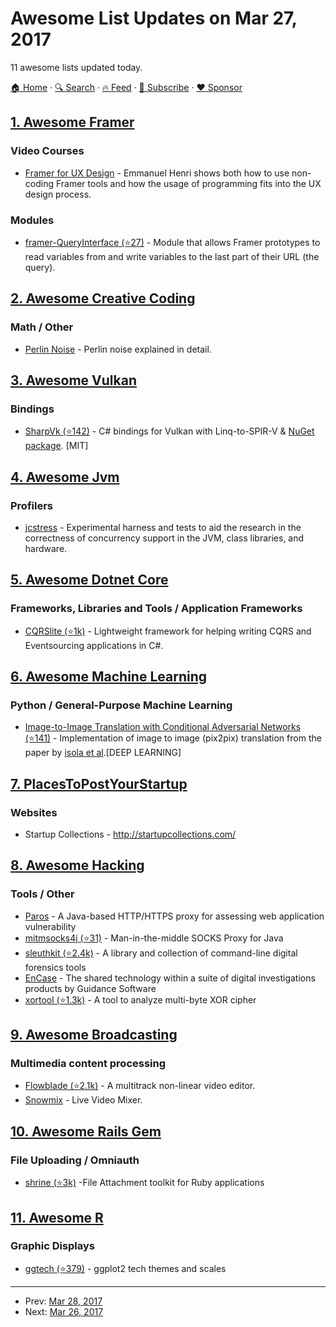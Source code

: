 # Awesome List Updates on Mar 27, 2017

11 awesome lists updated today.

[🏠 Home](/README.md) · [🔍 Search](https://www.trackawesomelist.com/search/) · [🔥 Feed](https://www.trackawesomelist.com/rss.xml) · [📮 Subscribe](https://trackawesomelist.us17.list-manage.com/subscribe?u=d2f0117aa829c83a63ec63c2f&id=36a103854c) · [❤️  Sponsor](https://github.com/sponsors/theowenyoung)



## [1. Awesome Framer](/content/podo/awesome-framer/README.md)

### Video Courses

*   [Framer for UX Design](https://www.lynda.com/FramerJS-tutorials/UX-Design-Tools-Framer/562923-2.html) - Emmanuel Henri shows both how to use non-coding Framer tools and how the usage of programming fits into the UX design process.

### Modules

*   [framer-QueryInterface (⭐27)](https://github.com/marckrenn/framer-QueryInterface) - Module that allows Framer prototypes to read variables from and write variables to the last part of their URL (the query).

## [2. Awesome Creative Coding](/content/terkelg/awesome-creative-coding/README.md)

### Math / Other

*   [Perlin Noise](https://eev.ee/blog/2016/05/29/perlin-noise/) - Perlin noise explained in detail.

## [3. Awesome Vulkan](/content/vinjn/awesome-vulkan/README.md)

### Bindings

*   [SharpVk (⭐142)](https://github.com/FacticiusVir/SharpVk) - C# bindings for Vulkan with Linq-to-SPIR-V & [NuGet package](https://www.nuget.org/packages/SharpVk). \[MIT]

## [4. Awesome Jvm](/content/deephacks/awesome-jvm/README.md)

### Profilers

*   [jcstress](http://openjdk.java.net/projects/code-tools/jcstress/) - Experimental harness and tests to aid the research in the correctness of concurrency support in the JVM, class libraries, and hardware.

## [5. Awesome Dotnet Core](/content/thangchung/awesome-dotnet-core/README.md)

### Frameworks, Libraries and Tools / Application Frameworks

*   [CQRSlite (⭐1k)](https://github.com/gautema/CQRSlite) - Lightweight framework for helping writing CQRS and Eventsourcing applications in C#.

## [6. Awesome Machine Learning](/content/josephmisiti/awesome-machine-learning/README.md)

### Python / General-Purpose Machine Learning

*   [Image-to-Image Translation with Conditional Adversarial Networks (⭐141)](https://github.com/williamFalcon/pix2pix-keras) - Implementation of image to image (pix2pix) translation from the paper by [isola et al](https://arxiv.org/pdf/1611.07004.pdf).\[DEEP LEARNING]

## [7. PlacesToPostYourStartup](/content/mmccaff/PlacesToPostYourStartup/README.md)

### Websites

*   Startup Collections - <http://startupcollections.com/>

## [8. Awesome Hacking](/content/carpedm20/awesome-hacking/README.md)

### Tools / Other

*   [Paros](http://sourceforge.net/projects/paros/) - A Java-based HTTP/HTTPS proxy for assessing web application vulnerability
*   [mitmsocks4j (⭐31)](https://github.com/Akdeniz/mitmsocks4j) - Man-in-the-middle SOCKS Proxy for Java
*   [sleuthkit (⭐2.4k)](https://github.com/sleuthkit/sleuthkit) - A library and collection of command-line digital forensics tools
*   [EnCase](https://www.guidancesoftware.com/products/Pages/encase-forensic/overview.aspx) - The shared technology within a suite of digital investigations products by Guidance Software
*   [xortool (⭐1.3k)](https://github.com/hellman/xortool) - A tool to analyze multi-byte XOR cipher

## [9. Awesome Broadcasting](/content/ebu/awesome-broadcasting/README.md)

### Multimedia content processing

*   [Flowblade (⭐2.1k)](https://github.com/jliljebl/flowblade) - A multitrack non-linear video editor.
*   [Snowmix](https://sourceforge.net/projects/snowmix/) - Live Video Mixer.

## [10. Awesome Rails Gem](/content/hothero/awesome-rails-gem/README.md)

### File Uploading / Omniauth

*   [shrine (⭐3k)](https://github.com/janko-m/shrine) -File Attachment toolkit for Ruby applications

## [11. Awesome R](/content/qinwf/awesome-R/README.md)

### Graphic Displays

*   [ggtech (⭐379)](https://github.com/ricardo-bion/ggtech) - ggplot2 tech themes and scales

---

- Prev: [Mar 28, 2017](/content/2017/03/28/README.md)
- Next: [Mar 26, 2017](/content/2017/03/26/README.md)